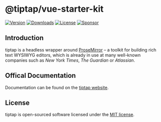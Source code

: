 # @tiptap/vue-starter-kit
[![Version](https://img.shields.io/npm/v/@tiptap/vue-starter-kit.svg?label=version)](https://www.npmjs.com/package/@tiptap/vue-starter-kit)
[![Downloads](https://img.shields.io/npm/dm/@tiptap/vue-starter-kit.svg)](https://npmcharts.com/compare/tiptap?minimal=true)
[![License](https://img.shields.io/npm/l/@tiptap/vue-starter-kit.svg)](https://www.npmjs.com/package/@tiptap/vue-starter-kit)
[![Sponsor](https://img.shields.io/static/v1?label=Sponsor&message=%E2%9D%A4&logo=GitHub)](https://github.com/sponsors/ueberdosis)

## Introduction
tiptap is a headless wrapper around [ProseMirror](https://ProseMirror.net) – a toolkit for building rich text WYSIWYG editors, which is already in use at many well-known companies such as *New York Times*, *The Guardian* or *Atlassian*.

## Offical Documentation
Documentation can be found on the [tiptap website](https://tiptap.dev).

## License
tiptap is open-sourced software licensed under the [MIT license](https://github.com/ueberdosis/tiptap-next/blob/main/LICENSE.md).
